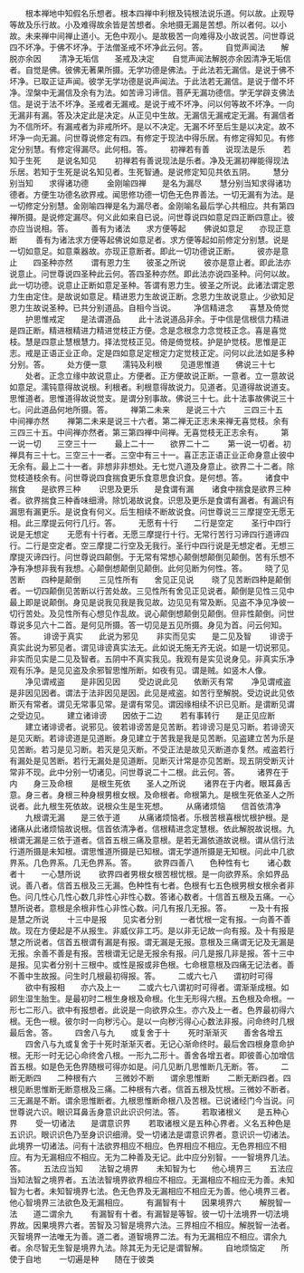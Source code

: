 <!-- { "loadSidebar": true } -->
　　根本禅地中知假名乐想者。根本四禅中利根及钝根法说乐道。何以故。止观导等故及乐行故。小及难得故余皆是苦想者。余地摄无漏是苦想。所以者何。以小故。未来禅中间禅止道小。无色中观小。是故极苦一向难得及小故说苦。问世尊说四不坏净。于佛不坏净。于法僧圣戒不坏净此云何。答。
　　自觉声闻法　　解脱亦余因
　　清净无垢信　　圣戒及决定
　　自觉声闻法解脱亦余因清净无垢信者。自觉是佛。彼佛无著果所摄。无学功德是佛法。于此法若无漏信。是说于佛不坏净。已取正证声闻。彼学无学功德是说声闻法。于此法若无漏信。是说于僧不坏净。涅槃中无漏信及余有为法。如苦谛习谛信。菩萨无漏功德信。学无学辟支佛法信。是说于法不坏净。圣戒者无漏戒。是说于戒不坏净。问以何等故不坏净。一向无漏非有漏。答及决定此是决定。从正见中生故。无漏信无漏戒定无漏。有漏信者为不信所坏。有漏戒者为非戒所坏。是以不决定。无漏不坏至后生是以决定。故不坏净一向无漏。问世尊说修定有四。有修定于现法中得乐居。有修定得知见。有修定分别慧。有修定得漏尽。此何相。答。
　　初禅若有善　　说现法是乐
　　若知于生死　　是说名知见
　　初禅若有善说现法是乐者。净及无漏初禅能得现法乐居。若知于生死是说名知见者。生死智通。是说修定知见共依五阴。
　　慧分别当知　　求得诸功德
　　金刚喻四禅　　是名为漏尽
　　慧分别当知求得诸功德者。方便生功德名欲界戒。闻思修功德一切色无色界善法。一切无漏有为法。是一切修定分别慧。金刚喻四禅是名为漏尽者。金刚喻名最后学心共相应。共有第四禅所摄。是说修定漏尽。何义此如来自已说。问世尊说四如意足四正断四意止。彼亦应当说相。答。
　　善有为诸法　　求方便等起
　　佛说如意足　　亦现正意断
　　善有为诸法求方便等起佛说如意足者。求方便等起如前修定分别慧。说是一切如意足。如意乘器故。亦现正意断者。即此一切功德说正断。
　　彼亦是意止　　四圣种亦然
　　谓有恩力生　　彼圣之所说
　　彼亦是意止者。即此法亦说意止。问世尊说四圣种此云何。答四圣种亦然。即此法亦说四圣种。问何以故。此一切功德。说意止正断如意足圣种。答谓有恩力生。彼圣之所说。此诸法谓定恩力生由定住。是故说如意足。精进恩力生故说正断。念恩力生故说意止。少欲知足恩力生故说圣种。已共分别道品。自相今当说。
　　净信精进念　　喜慧及倚觉
　　护思惟戒定　　是法谓道品
　　此十法说道品非余。于中信是信根信力精进是四正断。精进根精进力精进觉枝正方便。念是念根念力念觉枝正念。喜是喜觉枝。慧是四意止慧根慧力。择法觉枝正见。倚是倚觉枝。护是护觉枝。思惟是正志。戒是正语正业正命。定是四如意足定根定力定觉枝正定。问何以此法如是多种分别。答。
　　处方便一意　　濡钝及利根
　　见道思惟道　　佛说三十七
　　处者。正念立缘中故说意止。方便者。正方便故说正断。一意者。立一意故说如意足。濡钝意得故说根。利根者。利根意得故说力。见道者。见道得故说道支。思惟道者。思惟道得故说觉支。是谓分别事故。佛说三十七。此十法事故佛说三十七。问此道品何地所摄。答。
　　禅第二未来　　是说三十六
　　三四三十五　　中间禅亦然
　　禅第二未来是说三十六者。第二禅无正志未来禅无喜觉枝。余有三四三十五。中间禅亦然者。第三第四禅中间禅。无喜觉枝无正志余有。
　　第一说一切　　三空三十一
　　最上二十一　　欲界二十二
　　第一说一切者。初禅具有三十七。三空三十一者。三空中有三十一。喜正志正语正业正命身意止彼中无余有。最上二十一者。非想非非想处。无七觉八道及身意止。欲界二十二者。除觉枝道枝余有。问世尊说四食揣食更乐食意思食识食。是何想。答。
　　诸食中揣食　　是欲界三种
　　识思及更乐　　是食谓有漏
　　诸食中揣食是欲界三种者。欲界揣食三种香味细滑。除饥渴故说食。识思及更乐是食谓有漏者。有漏识有漏思有漏更乐。是说食有何义。后生相续不断故说食。问世尊说三三摩提空无愿无相。此三摩提云何行几行。答。
　　无愿有十行　　二行是空定
　　圣行中四行　　说是无想定
　　无愿有十行者。无愿三摩提行十行。无常行苦行习谛四行道谛四行。二行是空定者。空三摩提二行空及无我行。圣行中四行说是无想定者。无想三摩提灭谛四行。问世尊说四颠倒。于无常有常想心颠倒想颠倒见颠倒。苦有乐想不净有净想非我有我想。心颠倒想颠倒见颠倒。此何见断为何性。答。
　　晓了见苦断　　四种是颠倒
　　三见性所有　　舍见正见说
　　晓了见苦断四种是颠倒者。一切四颠倒见苦断以行苦处故。三见性所有舍见正见说者。颠倒是见性三见中最上即是说颠倒。身见是说我见我是我见故。边见见有常及断。见盗不净见净彼一切行苦处。及见性所有心想见作乱故。说心颠倒想颠倒见颠倒。但非性颠倒。问世尊说多见六十二首。是何见所摄。答一切见是五见所摄。身见为首。问云何知。答。
　　诽谤于真实　　此说为邪见
　　非实而见实　　是二见及智
　　诽谤于真实此说为邪见者。谓见诽谤真实法无。此如说无施无齐无说。如是一切说邪见。非实而见实是二见及智者。五阴中不真实我见。我观有是实见说身见。非真实乐净观有乐净。是见见盗及余邪智思惟所断。如夜有见。谓是贼。如竖木人像。
　　净见谓戒盗　　是非因见因
　　受边说此见　　依断灭有常
　　净见谓戒盗是非因见因者。谓法于法非因见是因。此见是戒盗。如苦行至解脱。受边说此见依断灭有常者。谓见无常事见常。是谓有常见。谓因缘相续不识已见断。是谓断见谓之受边见。
　　建立诸诽谤　　因依于二边
　　若有事转行　　是正见应断
　　建立诸诽谤者。说邪见。彼若诽谤苦是见苦断。若诽谤习是见习断。若诽谤灭是见灭断。若诽谤道是见道断。身见建立于苦我是我是见苦断。见盗建立苦为乐是见苦断。若习是见习断。若灭是见灭断。不受正法是故见灭断道亦复然。戒盗若行有漏处是见苦断。若行无漏处是见道断。见断灭计常是亦见苦断。现五阴受断灭计常非不现。此中分别一切诸见。问世尊说二十二根。此云何。答。
　　诸界在于内　　身三及命根
　　是根生死依　　圣人之所说
　　诸界在于内者。眼耳鼻舌意。身三者。身根三种身根男根女根。及命根者。命根第九。是根生死依圣人之所说者。此九根生死依故。说根众生是生死想。
　　从痛诸烦恼　　信首依清净
　　九根谓无漏　　是三依于道
　　从痛诸烦恼者。乐根苦根喜根忧根护根。是诸痛从此诸烦恼故说根。信首依清净者。信根精进念定慧根。依此解脱故说根。九根谓无漏是三依于道者。信首五根三痛及意根。是若无漏依道故说根。谓从信行法行道所摄是未知根。谓思惟道所摄是已知根。谓无学道所摄是无知根。问此中几欲界系。几色界系。几无色界系。答。
　　欲界四善八　　色种性有七
　　诸心数者十　　一心慧所说
　　欲界四者男根女根苦根忧根。是一向欲界系。余如界品说。善八者。信首五根及三无漏。色种性有七者。色根有七五色根男根女根余者非色。问几性心几性心数几非性心非性心数。答诸心数者。十信首五根及五痛。一心慧所说者。意根是余根非性心非性心数。问几有报几无报。答。
　　一及十有报　　是慧之所说
　　十三中是报　　见实者分别
　　一者忧根一定有报。一向善不善故。现在方便起是不从报生。非威仪非工巧。是以非无记故一向有报。及十有报是慧之所说者。信首五根谓有漏是有报。谓无漏是无报。意根及三痛谓无记及无漏是无报。余善不善是有报。苦根谓无记是无报余有报。问几是报几非是报。答十三中是报。见实者分别十三根中。或性是报或非色根。七命根意根及四痛无记法者。善不善中生故报。问生时几根最初得报。答。
　　二或六七八　　谓初时可得
　　欲中有报相　　亦六及上一
　　二或六七八谓初时可得者。谓渐渐成根。如卵生湿生胎生。是最初时二根生身根及命根。化生无形得六根。五色根及命根。一形七二形八。欲中有报想者。此说是一向欲界众生。亦六及上一者。色界最初得六根。无色一根。彼尔时一向秽污心。是以一向秽污得心心数法非报。问命终时几根最后舍。答。
　　四舍八与九　　或复舍于十
　　死时渐渐灭　　善舍各增五
　　四舍八与九或复舍于十死时渐渐灭者。无记心渐命终时。最后舍四根身意命护根。无形一时无记心命终舍八根。一形九二形十。善舍各增五者。即彼善心加增信首五根。如是色无色界随根可得亦如是。问几见断几思惟断几无断。答。
　　二断无断四　　二种根有六
　　三微妙不断　　谓余思惟断
　　二断无断四者。四根见断思惟断无断意根及三痛。二种根有六者。信首五根及忧根。三微妙不断者。三无漏是不断。谓余思惟断者。九根思惟断命根八及苦根。已说诸经门今当说。问世尊说六识。眼识耳鼻舌身意识此识识何法。答。
　　若取诸根义　　是五种心界
　　受一切诸法　　是谓意识界
　　若取诸根义是五种心界者。义名五种色是五识识。眼识识色乃至身识识细滑。受一切诸法是谓意识界者。意识识一切诸法。此境界一切诸法。问有十法欲界相应不相应。色界相应不相应。无色界相应不相应。有为无漏相应不相应。无为二种善及无记。此中应分别智。一一智境界几法。答。
　　五法应当知　　法智之境界
　　未知智为七　　他心境界三
　　五法应当知法智之境界者。五法法智境界欲界相应不相应。无漏相应不相应无为善。未知智为七者。未知智境界七法。色无色界及无漏相应不相应无为善。他心境界三者。他心智境界三法欲色及无漏相应。
　　有漏智有十　　因果境界六
　　解脱智一法　　道二谓余九
　　有漏智有十者。有漏智是等智。彼一切十法境界一切法境界故。因果境界六者。苦智及习智是境界六法。三界相应不相应。解脱智一法者。灭智境界一法唯无为善。道二者。道智境界二法。有为无漏相应不相应。谓余九者。余尽智无生智是境界九法。除其无为无记是谓智解。
　　自地烦恼定　　所使于自地
　　一切遍是种　　随在于彼类
